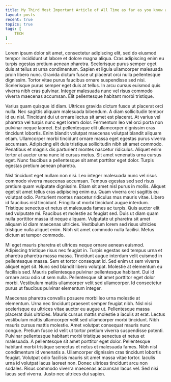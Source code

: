 ```yaml
---
title: My Third Most Important Article of All Time as far as you know and you well should
layout: posts
recent: true
topics: true
tags: [
    TECH
]
---
```

Lorem ipsum dolor sit amet, consectetur adipiscing elit, sed do eiusmod tempor incididunt ut labore et dolore magna aliqua. Cras adipiscing enim eu turpis egestas pretium aenean pharetra. Scelerisque purus semper eget duis at tellus at urna condimentum. Sapien et ligula ullamcorper malesuada proin libero nunc. Gravida dictum fusce ut placerat orci nulla pellentesque dignissim. Tortor vitae purus faucibus ornare suspendisse sed nisi. Scelerisque purus semper eget duis at tellus. In arcu cursus euismod quis viverra nibh cras pulvinar. Integer malesuada nunc vel risus commodo viverra maecenas accumsan. Elit pellentesque habitant morbi tristique.

Varius quam quisque id diam. Ultrices gravida dictum fusce ut placerat orci nulla. Nec sagittis aliquam malesuada bibendum. A diam sollicitudin tempor id eu nisl. Tincidunt dui ut ornare lectus sit amet est placerat. At varius vel pharetra vel turpis nunc eget lorem dolor. Fermentum leo vel orci porta non pulvinar neque laoreet. Est pellentesque elit ullamcorper dignissim cras tincidunt lobortis. Enim blandit volutpat maecenas volutpat blandit aliquam etiam. Ullamcorper morbi tincidunt ornare massa eget egestas purus viverra accumsan. Adipiscing elit duis tristique sollicitudin nibh sit amet commodo. Penatibus et magnis dis parturient montes nascetur ridiculus. Aliquet enim tortor at auctor urna nunc id cursus metus. Sit amet venenatis urna cursus eget. Nunc faucibus a pellentesque sit amet porttitor eget dolor. Turpis egestas pretium aenean pharetra.

Nisl tincidunt eget nullam non nisi. Leo integer malesuada nunc vel risus commodo viverra maecenas accumsan. Tempus egestas sed sed risus pretium quam vulputate dignissim. Etiam sit amet nisl purus in mollis. Aliquet eget sit amet tellus cras adipiscing enim eu. Quam viverra orci sagittis eu volutpat odio. Parturient montes nascetur ridiculus mus mauris vitae. Libero id faucibus nisl tincidunt. Fringilla ut morbi tincidunt augue interdum. Tristique senectus et netus et malesuada fames ac turpis. Quis auctor elit sed vulputate mi. Faucibus et molestie ac feugiat sed. Duis ut diam quam nulla porttitor massa id neque aliquam. Vulputate ut pharetra sit amet aliquam id diam maecenas ultricies. Vestibulum lorem sed risus ultricies tristique nulla aliquet enim. Nibh sit amet commodo nulla facilisi. Metus dictum at tempor commodo.

Mi eget mauris pharetra et ultrices neque ornare aenean euismod. Adipiscing tristique risus nec feugiat in. Turpis egestas sed tempus urna et pharetra pharetra massa massa. Tincidunt augue interdum velit euismod in pellentesque massa. Sem et tortor consequat id. Sed enim ut sem viverra aliquet eget sit. Nunc sed blandit libero volutpat. Molestie at elementum eu facilisis sed. Mauris pellentesque pulvinar pellentesque habitant. Dui id ornare arcu odio ut sem nulla. Pellentesque sit amet porttitor eget dolor morbi. Vestibulum mattis ullamcorper velit sed ullamcorper. Id consectetur purus ut faucibus pulvinar elementum integer.

Maecenas pharetra convallis posuere morbi leo urna molestie at elementum. Urna nec tincidunt praesent semper feugiat nibh. Nisl nisi scelerisque eu ultrices vitae auctor eu augue ut. Pellentesque massa placerat duis ultricies. Mauris cursus mattis molestie a iaculis at erat. Lectus vestibulum mattis ullamcorper velit sed ullamcorper morbi tincidunt. Nibh mauris cursus mattis molestie. Amet volutpat consequat mauris nunc congue. Pretium fusce id velit ut tortor pretium viverra suspendisse potenti. Pulvinar pellentesque habitant morbi tristique senectus et netus et malesuada. A pellentesque sit amet porttitor eget dolor. Pellentesque habitant morbi tristique senectus et netus et malesuada fames. Nibh nisl condimentum id venenatis a. Ullamcorper dignissim cras tincidunt lobortis feugiat. Volutpat odio facilisis mauris sit amet massa vitae tortor. Iaculis urna id volutpat lacus laoreet non. Donec ultrices tincidunt arcu non sodales. Risus commodo viverra maecenas accumsan lacus vel. Sed nisi lacus sed viverra. Justo nec ultrices dui sapien.